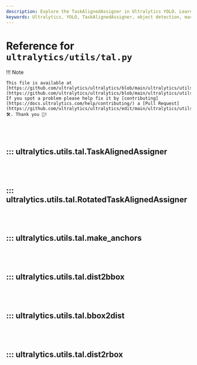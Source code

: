 ```yaml
---
description: Explore the TaskAlignedAssigner in Ultralytics YOLO. Learn about the TaskAlignedMetric and its applications in object detection.
keywords: Ultralytics, YOLO, TaskAlignedAssigner, object detection, machine learning, AI, Tal.py, PyTorch
---
```


# Reference for `ultralytics/utils/tal.py`

!!! Note

    This file is available at [https://github.com/ultralytics/ultralytics/blob/main/ultralytics/utils/tal.py](https://github.com/ultralytics/ultralytics/blob/main/ultralytics/utils/tal.py). If you spot a problem please help fix it by [contributing](https://docs.ultralytics.com/help/contributing/) a [Pull Request](https://github.com/ultralytics/ultralytics/edit/main/ultralytics/utils/tal.py) 🛠️. Thank you 🙏!

<br><br>

## ::: ultralytics.utils.tal.TaskAlignedAssigner

<br><br>

## ::: ultralytics.utils.tal.RotatedTaskAlignedAssigner

<br><br>

## ::: ultralytics.utils.tal.make_anchors

<br><br>

## ::: ultralytics.utils.tal.dist2bbox

<br><br>

## ::: ultralytics.utils.tal.bbox2dist

<br><br>

## ::: ultralytics.utils.tal.dist2rbox

<br><br>
